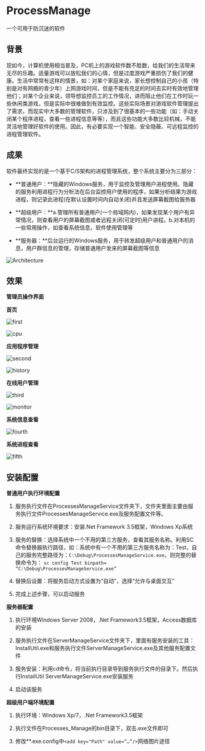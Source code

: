 # ProcessManage

一个可用于防沉迷的软件

## 背景

现如今，计算机使用相当普及，PC机上的游戏软件数不胜数，给我们的生活带来无尽的乐趣。适量游戏可以放松我们的心情，但是过度游戏严重损伤了我们的健康。生活中常常有这样的情景，如：对某个家庭来说，家长想控制自己的小孩（特别是对有网瘾的青少年）上网游戏时间，但是不能有充足的时间去实时有效地管理他们；对某个企业来说，领导想监控员工的工作情况，进而阻止他们在工作时玩一些休闲类游戏，但是实际中很难做到有效监控。这些实际场景对游戏软件管理提出了需求，而现实中大多数的管理软件，只涉及到了很基本的一些功能（如：手动关闭某个程序进程，查看一些进程信息等等），而且这些功能大多数比较机械，不能灵活地管理好软件的使用。因此，有必要实现一个智能、安全隐蔽、可远程监控的进程管理软件。

## 成果

软件最终实现的是一个基于C/S架构的进程管理系统，整个系统主要分为三部分：

* **普通用户：**隐藏的Windows服务，用于监控及管理用户进程使用。隐藏的服务利用进程行为分析法在后台监控用户使用的程序，如果分析结果为游戏进程，则记录此进程(在默认设置时间内自动关闭)并且发送屏幕截图给服务器

* **超级用户：**a.管理所有普通用户(一个局域网内)，如果发现某个用户有异常情况，则查看用户的屏幕截图或者远程关闭(可定时)用户进程。b.对本机的一些常用操作，如查看系统信息，软件使用管理等

* **服务器：**后台运行的Windows服务，用于转发超级用户和普通用户的消息，用户群信息的管理，存储普通用户发来的屏幕截图等信息

![Architecture](Architecture.jpg)

## 效果

**管理员操作界面**

**首页**

![first](first.jpg)

![cpu](cpu.png)

**应用程序管理**

![second](second.jpg)

![history](history.jpg)

**在线用户管理**

![third](third.jpg)

![monitor](monitor.jpg)

**系统信息查看**

![fourth](fourth.jpg)

**系统进程查看**

![fifth](fifth.jpg)

## 安装配置

**普通用户执行环境配置**

1. 服务执行文件在ProcessesManageService文件夹下，文件夹里面主要由服务执行文件ProcessesManageService.exe及服务配置文件等。

2. 服务运行系统环境要求：安装.Net Framework 3.5框架，Windows Xp系统

3. 服务的替换：选择系统中一个不用的第三方服务，查看其服务名称。利用SC命令替换器执行路径，如：系统中有一个不用的第三方服务名称为：Test，自己的服务完整路径为：`C:\Debug\ProcessesManageService.exe`，则完整的替换命令为：
`sc config Test binpath= “C:\Debug\ProcessesManageService.exe”`

4. 替换后设置：将服务启动方式设置为“自动”，选择“允许与桌面交互”

5. 完成上述步骤，可以启动服务

**服务器配置**

1. 执行环境Windows Server 2008，.Net Framework3.5框架，Access数据库的安装

2. 服务执行文件在ServerManageService文件夹下，里面有服务安装的工具：InstallUtil.exe和服务执行文件ServerManageService.exe及其他服务配置文件

3. 服务安装：利用cd命令，将当前执行目录导到服务执行文件的目录下。然后执行InstallUtil ServerManageService.exe安装服务

4. 启动该服务

**超级用户端环境配置**

1. 执行环境：Windows Xp/7，.Net Framework3.5框架

2. 执行文件在Processes_Manage的bin目录下，双击.exe文件即可

3. 修改**.exe.config中`<add key="Path" value=”…”/>`网络图片途径
